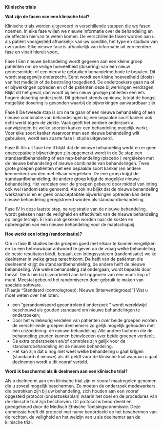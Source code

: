 **Klinische trials**

**Wat zijn de fasen van een klinische trial?**

Klinische trials worden uitgevoerd in verschillende stappen die we fasen noemen. In elke fase willen we nieuwe informatie over de behandeling en de effecten hiervan te weten komen. De verschillende fasen worden aan u als patiënt voorgesteld afhankelijk van uw conditie, het type en stadium van uw kanker. Elke nieuwe fase is afhankelijk van informatie uit een eerdere fase en vloeit hieruit voort.

Fase I
Een nieuwe behandeling wordt gegeven aan een kleine groep patiënten om de veilige hoeveelheid (dosering) van een nieuw geneesmiddel of een nieuw te gebruiken behandelmethode te bepalen. Dit wordt stapsgewijs onderzocht. Eerst wordt een kleine hoeveelheid (dosis) van het medicijn of de bestraling toegediend. De onderzoekers gaan na of er bijwerkingen optreden en of de patiënten deze bijwerkingen verdragen. Blijkt dit het geval, dan wordt bij een nieuw groepje patiënten een iets hogere dosering onderzocht. Dit gebeurt steeds opnieuw, totdat de hoogst mogelijke dosering is gevonden waarbij de bijwerkingen aanvaardbaar zijn.

Fase II
De tweede stap is om na te gaan of een nieuwe behandeling of een nieuwe combinatie van behandelingen bij een bepaalde soort kanker ook echt werkt tegen de ziekte. Vaak geeft het eerdere onderzoek al aanwijzingen bij welke soorten kanker een behandeling mogelijk werkt. Voor elke soort kanker waarvoor men een nieuwe behandeling wilt gebruiken, wordt een aparte fase II studie uitgevoerd.

Fase III
Als uit fase I en II blijkt dat de nieuwe behandeling werkt en er geen onacceptabele bijwerkingen zijn opgemerkt wordt in de 3e stap een standaardbehandeling of een nep-behandeling (placebo ) vergeleken met de nieuwe behandeling of nieuwe combinatie van behandelingen. Twee grote groepen patiënten met een bepaalde soort kanker (en andere kenmerken) worden met elkaar vergeleken. De ene groep krijgt de standaardbehandeling, de andere groep krijgt de mogelijke nieuwe behandeling. Het verdelen over de groepen gebeurd door middel van loting ook wel randomisatie genoemd. Als ook nu blijkt dat de nieuwe behandeling werkzaam is en er geen onacceptabele bijwerkingen optreden kan deze nieuwe behandeling geregistreerd worden als standaardbehandeling.

Fase IV
In deze laatste stap, na registratie van de nieuwe behandeling, wordt gekeken naar de veiligheid en effectiviteit van de nieuwe behandeling op lange termijn. Er kan ook gekeken worden naar de kosten en opbrengsten van een nieuwe behandeling voor de maatschappij.



**Hoe werkt een loting (randomisatie)?**

Om in fase III studies beide groepen goed met elkaar te kunnen vergelijken en zo een betrouwbaar antwoord te geven op de vraag welke behandeling de beste resultaten biedt, bepaalt een lotingssysteem (randomisatie) welke deelnemer in welke groep terechtkomt. 
De helft van de patiënten die deelneemt krijgt de standaardbehandeling, de andere helft de nieuwe behandeling. Wie welke behandeling zal ondergaan, wordt bepaald door toeval. Denk hierbij bijvoorbeeld aan het opgooien van een munt: kop of munt. Meestal gebeurd het randomiseren door gebruik te maken van speciale software.   
[Plaatje “Standaard (controlegroep); Nieuwe (interventiegroep)”]
 Wat u moet weten over het loten:
- een “gerandomiseerd gecontroleerd onderzoek ” wordt wereldwijd beschouwd als gouden standaard om nieuwe behandelingen te onderzoeken;
- Door het willekeurig verdelen van patiënten over beide groepen worden de verschillende groepen deelnemers zo gelijk mogelijk gehouden met één uitzondering: de nieuwe behandeling. Alle andere factoren die de behandeling zouden kunnen beïnvloeden over beide groepen verdeelt. 
- De extra onderzoeken en/of controles zijn gelijk voor de standaardbehandeling én de nieuwe behandeling. 
- Het kan zijn dat u nog niet weet welke behandeling u gaat krijgen (standaard of nieuwe) als dit geldt voor de klinische trial waaraan u gaat deelnemen wordt u dit vooraf verteld.



**Word ik beschermd als ik deelneem aan een klinische trial?**

Als u deelneemt aan een klinische trial zijn er vooraf maatregelen genomen die u zoveel mogelijk beschermen. Zo moeten de onderzoek medewerkers die betrokken zijn bij uw behandeling, zich houden aan een vooraf opgesteld protocol (onderzoeksplan) waarin het doel en de procedures van de klinische trial zijn beschreven. Dit protocol is beoordeeld en goedgekeurd door de Medisch Ethische Toetsingscommissie. Deze commissie heeft dit protocol met name beoordeeld op het beschermen van de rechten, de veiligheid en het welzijn van u als deelnemer aan de klinische trial.


